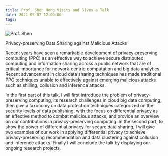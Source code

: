 ```yaml
---
title: Prof. Shen Hong Visits and Gives a Talk
date: 2021-05-07 12:00:00
tags:
---
```

![Prof. Shen](/2021/05/07/Prof-Shen-Hong-Visits-and-Gives-a-Talk/shen.jpg)

Privacy-preserving Data Sharing against Malicious Attacks

Recent years have seen a remarkable development of privacy-preserving computing (PPC) as an effective way to achieve secure distributed computing and information sharing across a public network that are of critical importance for network-centric computation and big data analytics. Recent advancement in cloud data sharing techniques has made traditional PPC techniques unable to effectively against emerging malicious attacks such as shilling, collusion and inference attacks.

In the first part of this talk, I will first introduce the problem of privacy-preserving computing, its research challenges in cloud big data computing, then give a taxonomy on data protection techniques categorized on the security levels of data publishing, with the focus on differential privacy as an effective method to combat malicious attacks, and provide an overview on our contributions in privacy-preserving computing. In the second part, to show the power of differential privacy for secure data sharing, I will give two examples of our work in applying differential privacy to achieve privacy-preserving recommendation and data clustering against collusion and inference attacks. Finally I will conclude the talk by displaying our ongoing research projects.